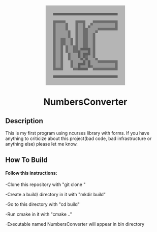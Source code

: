 <h1 align='center'>
  <img src="logo.jpg" alt="logo" width="250" height="250">

  NumbersConverter
</h1>
<h2>Description</h2>
This is my first program using ncurses library with forms. If you have anything to criticize about this project(bad code, bad infrastructure or anything else) please let me know.
<h2>How To Build</h2>
<h4>Follow this instructions:</h4>

-Clone this repository with "git clone "

-Create a build/ directory in it with "mkdir build"

-Go to this directory with "cd build"

-Run cmake in it with "cmake .."

-Executable named NumbersConverter will appear in bin directory
